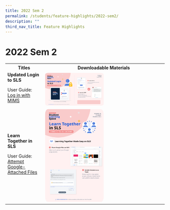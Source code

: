 ```yaml
---
title: 2022 Sem 2
permalink: /students/feature-highlights/2022-sem2/
description: ""
third_nav_title: Feature Highlights
---
```

<h1>2022 Sem 2</h1>
<style>
img {
border-radius: 5%;
width: 50%;
}
</style>
<table>
<tbody><tr>
<th style="text-align: center;">Titles</th>
<th style="text-align: center;">Downloadable Materials</th>
</tr>
<tr>
<td style="text-align: left;">
<strong>Updated Login to SLS</strong>
<p>User Guide:<br>
<a target="_blank" href="/login-troubleshooting/authentication/log-in-with-mims/">Log in with MIMS</a>
</p>
</td>
<td>
<a target="_blank" href="/files/Marcomms/Feature%20Highlights/R18%20(1%20of%202)%20Student%20MIMS.pdf">
<img style="width: 50%;" alt="Updated Login to SLS" src="/images/1Student/Marcomms/R18%20(1%20of%202)%20Student%20MIMS.png">
</a>
</td>
</tr>
<tr>
<td style="text-align: left;">
<strong>Learn Together in SLS</strong>
<p>User Guide:<br>
<a target="_blank" href="/student-user-guide/assign/attempt-google-attached-files/">Attempt Google-Attached Files</a>
</p>
</td>
<td>
<a target="_blank" href="/files/Marcomms/Feature%20Highlights/R18%20(2%20of%202)%20Student%20Learn%20Together.pdf">
<img style="width: 50%;" src="/images/1Student/Marcomms/R18%20(2%20of%202)%20Student%20Learn%20Together.png">
</a>
</td>
</tr>
</tbody></table>